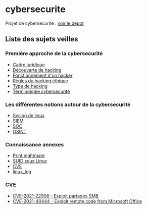 ﻿# cybersecurite

Projet de cybersecurité : <a href="https://github.com/Darylabrador/cybersecurite_projets"> voir le dépot </a>

## Liste des sujets veilles


### Première approche de la cybersecurité

- <a href="https://github.com/Darylabrador/cybersecurite/blob/main/cadre_juridique.md"> Cadre juridique </a>
- <a href="https://github.com/Darylabrador/cybersecurite/blob/main/decouvert_hacking.md"> Découverte de hacking</a>
- <a href="https://github.com/Darylabrador/cybersecurite/blob/main/fonctionnement_hacker.md"> Fonctionnement d'un hacker </a>
- <a href="https://github.com/Darylabrador/cybersecurite/blob/main/regles_hacking_ethique.md"> Règles du hacking éthique </a>
- <a href="https://github.com/Darylabrador/cybersecurite/blob/main/types_hacking.md"> Type de hacking </a>
- <a href="https://github.com/Darylabrador/cybersecurite/blob/main/terminologie_cybersecurite.md"> Terminologie cybersecurité </a>


### Les différentes notions autour de la cybersecurité 

- <a href="https://github.com/Darylabrador/cybersecurite/blob/main/syslog.md"> Syslog de linux </a>
- <a href="https://github.com/Darylabrador/cybersecurite/blob/main/siem.md"> SIEM </a>
- <a href="https://github.com/Darylabrador/cybersecurite/blob/main/SOC.md"> SOC </a>
- <a href="https://github.com/Darylabrador/cybersecurite/blob/main/OSINT.md"> OSINT </a>


### Connaissance annexes

- <a href="https://github.com/Darylabrador/cybersecurite/blob/main/Print_nightmare.md"> Print nightmare </a>
- <a href="https://github.com/Darylabrador/cybersecurite/blob/main/SUID_linux.md"> SUID sous Linux </a>
- <a href="https://github.com/Darylabrador/cybersecurite/blob/main/CVE.md"> CVE </a>
- <a href="https://github.com/Darylabrador/cybersecurite/blob/main/linux_log.md"> linux_log </a>

### CVE

- <a href="https://github.com/Darylabrador/cybersecurite/blob/main/CVE/CVE-2021-22908.md"> CVE-2021-22908 - Exploit partages SMB </a>
- <a href="https://github.com/Darylabrador/cybersecurite/blob/main/CVE/CVE-2021-40444.md"> CVE-2021-40444 - Exploit remote code from Microsoft Office </a>